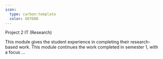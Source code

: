```yaml
---
icon:
  type: carbon:template
  color: 607D8B
---
```

Project 2 IT (Research)

This module gives the student experience in completing their research-based work. This module continues the work completed in semester 1, with a focus ... 
